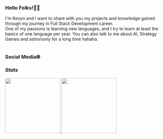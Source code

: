 ### Hello Folks!👋🏻

<quote>
I'm Kevyn and I want to share with you my projects and knowledge gained through my journey in Full Stack Development career. <br>
One of my passions is learning new languages, and I try to learn at least the basics of one language per year. You can also
talk to me about AI, Strategy Games and astronomy for a long time hahaha. </quote>
<br>
<br>

### Social Media🌐

<p align="left">
  <a href="https://instagram.com/dev-marsu" target="blank"><i class="fab fa-instagram"></a>
  <a href="https://linkedin.com/in/kevynmarsu" target="blank"><i class="fab fa-instagram"></a>
</p>

### Stats 
<a href="https://github.com/dev-marsu">
    <img height="180em" src="https://github-readme-stats.vercel.app/api?username=dev-marsu&show_icons=true&theme=omni" />
</a>

<a href="https://github.com/dev-marsu">
    <img height="180em" src="https://github-readme-stats.vercel.app/api/top-langs/?username=dev-marsu&layout=compact&theme=omni" />
</a>

<script src="https://kit.fontawesome.com/1441b6cec8.js" crossorigin="anonymous"></script>
